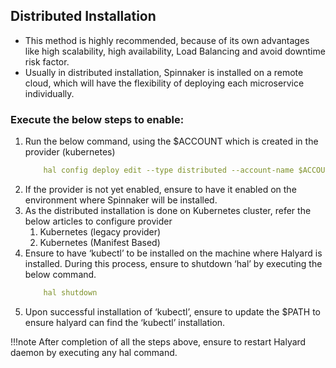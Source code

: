 ## Distributed Installation

* This method is highly recommended, because of its own advantages like high scalability,
high availability, Load Balancing and avoid downtime risk factor.
* Usually in distributed installation, Spinnaker is installed on a remote cloud, which will
have the flexibility of deploying each microservice individually.
### Execute the below steps to enable:
1. Run the below command, using the $ACCOUNT which is created in the provider
(kubernetes)
	```yaml
		hal config deploy edit --type distributed --account-name $ACCOUNT
	```
2. If the provider is not yet enabled, ensure to have it enabled on the environment
where Spinnaker will be installed.
3. As the distributed installation is done on Kubernetes cluster, refer the below
articles to configure provider
	1. Kubernetes (legacy provider)
	2. Kubernetes (Manifest Based)
4. Ensure to have ‘kubectl’ to be installed on the machine where Halyard is installed.
During this process, ensure to shutdown ‘hal’ by executing the below command.
	```yaml
		hal shutdown
	```
5. Upon successful installation of ‘kubectl’, ensure to update the $PATH to ensure
halyard can find the ‘kubectl’ installation.

!!!note
	After completion of all the steps above, ensure to restart Halyard daemon by
	executing any hal command.
